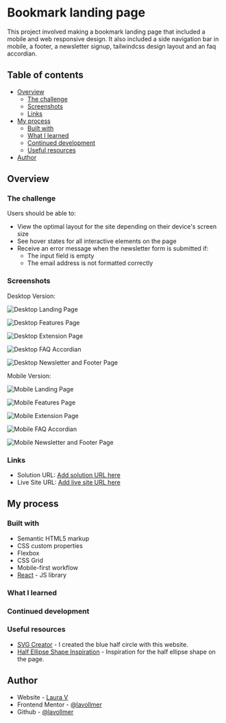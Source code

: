 # Bookmark landing page

This project involved making a bookmark landing page that included a mobile and web responsive design. It also included a side navigation bar in mobile, a footer, a newsletter signup, tailwindcss design layout and an faq accordian.

## Table of contents

- [Overview](#overview)
  - [The challenge](#the-challenge)
  - [Screenshots](#screenshots)
  - [Links](#links)
- [My process](#my-process)
  - [Built with](#built-with)
  - [What I learned](#what-i-learned)
  - [Continued development](#continued-development)
  - [Useful resources](#useful-resources)
- [Author](#author)

## Overview

### The challenge

Users should be able to:

- View the optimal layout for the site depending on their device's screen size
- See hover states for all interactive elements on the page
- Receive an error message when the newsletter form is submitted if:
  - The input field is empty
  - The email address is not formatted correctly

### Screenshots

Desktop Version:

![Desktop Landing Page](./src/assets/DesktopLandingPage.png)

![Desktop Features Page](./src/assets/FeaturesDesktop.png)

![Desktop Extension Page](./src/assets/ExtensionDesktop.png)

![Desktop FAQ Accordian](./src/assets/FAQDesktop.png)

![Desktop Newsletter and Footer Page](./src/assets/NewsletterSignupFooterDesktop.png)

Mobile Version:

![Mobile Landing Page](./src/assets/MobileLandingPage.png)

![Mobile Features Page](./src/assets/FeaturesMobile.png)

![Mobile Extension Page](./src/assets/DownloadExtensionMobile.png)

![Mobile FAQ Accordian](./src/assets/FAQMobile.png)

![Mobile Newsletter and Footer Page](./src/assets/NewsletterSignupFooterMobile.png)

### Links

- Solution URL: [Add solution URL here](https://your-solution-url.com)
- Live Site URL: [Add live site URL here](https://your-live-site-url.com)

## My process

### Built with

- Semantic HTML5 markup
- CSS custom properties
- Flexbox
- CSS Grid
- Mobile-first workflow
- [React](https://reactjs.org/) - JS library

### What I learned

### Continued development

### Useful resources

- [SVG Creator](https://www.softr.io/tools/svg-shape-generator) - I created the blue half circle with this website.
- [Half Ellipse Shape Inspiration](https://github.com/Abbassher55/bookmark-project/blob/main/src/hero-section/Hero.jsx) - Inspiration for the half ellipse shape on the page.

## Author

- Website - [Laura V](www.lauradeveloper.com)
- Frontend Mentor - [@lavollmer](https://www.frontendmentor.io/profile/yourusername)
- Github - [@lavollmer](https://github.com/lavollmer)
